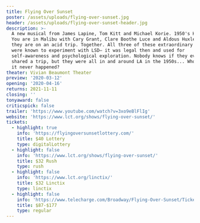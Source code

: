 ```yaml
---
title: Flying Over Sunset
poster: /assets/uploads/flying-over-sunset.jpg
header: /assets/uploads/flying-over-sunset-header.jpg
description: >-
  A new musical from James Lapine, Tom Kitt and Michael Korie. 1950's Hollywood.
  You are in Malibu with Cary Grant, Clare Boothe Luce and Aldous Huxley and
  they are on an acid trip. Together. All three of these extraordinary people
  were known to experiment with LSD– it was legal then and used for
  self-awareness and psychological exploration. Nobody knows if they ever really
  shared a trip, but they were all in and around LA in the 1950s... Who’s to say
  it never happened?
theater: Vivian Beaumont Theater
preview: '2020-03-12'
opening: '2020-04-16'
returns: 2021-11-11
closing: ''
tonyaward: false
criticspick: false
trailer: 'https://www.youtube.com/watch?v=3xo9eBlFlIg'
website: 'https://www.lct.org/shows/flying-over-sunset/'
tickets:
  - highlight: true
    info: 'https://flyingoversunsetlottery.com/'
    title: $40 Lottery
    type: digitalLottery
  - highlight: false
    info: 'https://www.lct.org/shows/flying-over-sunset/'
    title: $32 Rush
    type: rush
  - highlight: false
    info: 'https://www.lct.org/linctix/'
    title: $32 Linctix
    type: linctix
  - highlight: false
    info: 'https://www.telecharge.com/Broadway/Flying-Over-Sunset/Ticket'
    title: $87-$177
    type: regular
---
```

